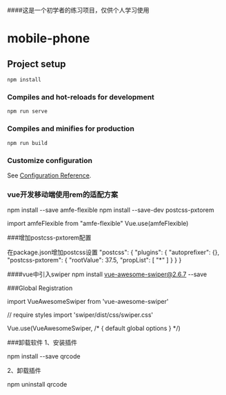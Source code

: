 ####这是一个初学者的练习项目，仅供个人学习使用


# mobile-phone

## Project setup
```
npm install
```

### Compiles and hot-reloads for development
```
npm run serve
```

### Compiles and minifies for production
```
npm run build
```

### Customize configuration
See [Configuration Reference](https://cli.vuejs.org/config/).

### vue开发移动端使用rem的适配方案
npm install --save amfe-flexible
npm install --save-dev postcss-pxtorem

import amfeFlexible from "amfe-flexible"
Vue.use(amfeFlexible)

###增加postcss-pxtorem配置

在package.json增加postcss设置
"postcss": {
    "plugins": {
      "autoprefixer": {},
      "postcss-pxtorem": {
        "rootValue": 37.5,
        "propList": [
          "*"
        ]
      }
    }
  }


####vue中引入swiper
npm install vue-awesome-swiper@2.6.7 --save

###Global Registration

import VueAwesomeSwiper from 'vue-awesome-swiper'

// require styles
import 'swiper/dist/css/swiper.css'

Vue.use(VueAwesomeSwiper, /* { default global options } */)


###卸载软件
1、安装插件

npm install --save qrcode

2、卸载插件

npm uninstall qrcode